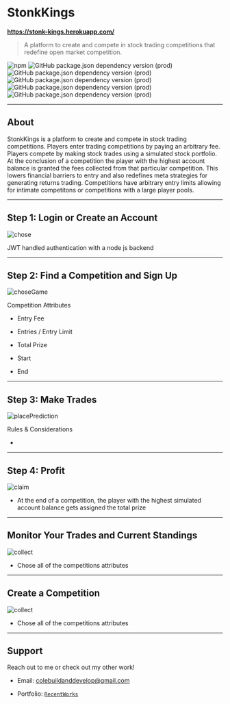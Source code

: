 # StonkKings

**https://stonk-kings.herokuapp.com/**

> A platform to create and compete in stock trading competitions that redefine open market competition. 

![npm](https://img.shields.io/npm/v/npm)
![GitHub package.json dependency version (prod)](https://img.shields.io/github/package-json/dependency-version/colebuildanddevelop/TKings/react)
![GitHub package.json dependency version (prod)](https://img.shields.io/github/package-json/dependency-version/colebuildanddevelop/TKings/redux)
![GitHub package.json dependency version (prod)](https://img.shields.io/github/package-json/dependency-version/colebuildanddevelop/TKings/react-router-dom)
![GitHub package.json dependency version (prod)](https://img.shields.io/github/package-json/dependency-version/colebuildanddevelop/TKings/@nivo/line)
![GitHub package.json dependency version (prod)](https://img.shields.io/github/package-json/dependency-version/colebuildanddevelop/TKings/@material-ui/core)

---

## About 

StonkKings is a platform to create and compete in stock trading competitions. Players enter trading competitions by paying an arbitrary fee. Players compete by making stock trades using a simulated stock portfolio. At the conclusion of a competition the player with the highest account balance is granted the fees collected from that particular competition. This lowers financial barriers to entry and also redefines meta strategies for generating returns trading. Competitions have arbitrary entry limits allowing for intimate competitons or competitions with a large player pools.

---

## Step 1: Login or Create an Account 

![chose](https://github.com/Colebuildanddevelop/PredictBR/blob/master/src/static/choseProduct.gif)

JWT handled authentication with a node js backend

---

## Step 2: Find a Competition and Sign Up

![choseGame](https://github.com/Colebuildanddevelop/PredictBR/blob/master/src/static/choseGame.gif)

Competition Attributes

- Entry Fee

- Entries / Entry Limit

- Total Prize

- Start

- End

---

## Step 3: Make Trades

![placePrediction](https://github.com/Colebuildanddevelop/PredictBR/blob/master/src/static/predict.gif)

Rules & Considerations

- 

---

## Step 4: Profit

![claim](https://github.com/Colebuildanddevelop/PredictBR/blob/master/src/static/claimWinning.gif)

- At the end of a competition, the player with the highest simulated account balance gets assigned the total prize

---

## Monitor Your Trades and Current Standings  

![collect](https://github.com/Colebuildanddevelop/PredictBR/blob/master/src/static/collectEarnings.gif)

- Chose all of the competitions attributes 

---

## Create a Competition

![collect](https://github.com/Colebuildanddevelop/PredictBR/blob/master/src/static/collectEarnings.gif)

- Chose all of the competitions attributes 

---

## Support

Reach out to me or check out my other work!

- Email: colebuildanddevelop@gmail.com

- Portfolio: <a href="https://portfolio-5e35d.firebaseapp.com/" target="_blank">`RecentWorks`</a>

